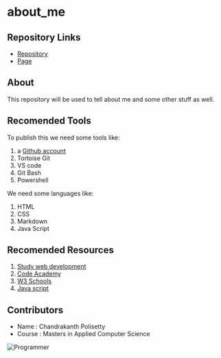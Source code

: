 # about_me

## Repository Links

* [Repository](https://github.com/Chandupolisetty/about_me/edit/master/README.md)
* [Page](https://chandupolisetty.github.io/about_me/)

## About

This repository will be used to tell about me and some other stuff as well.

## Recomended Tools

To publish this we need some tools like:

1. a [Github account](https://github.com/)
2. Tortoise Git
3. VS code
4. Git Bash
5. Powershell

We need some languages like:

1. HTML
2. CSS
3. Markdown
4. Java Script

## Recomended Resources

1. [Study web development](https://studywebdevelopment.com/resources.html)
2. [Code Academy](https://www.codecademy.com/learn/learn-html)
3. [W3 Schools](https://www.w3schools.com/)
4. [Java script](https://www.javascriptstuff.com/learn-javascript/)

## Contributors

* Name : Chandrakanth Polisetty
* Course : Masters in Applied Computer Science

![Programmer](https://cdn.hipwallpaper.com/i/75/0/n8B0zw.jpg)









